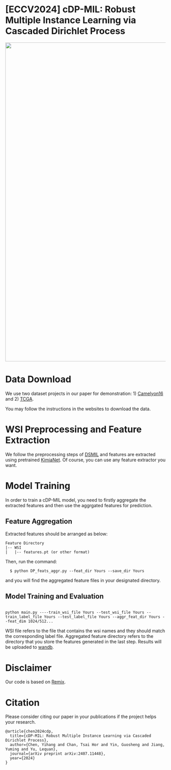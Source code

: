 # [ECCV2024] cDP-MIL: Robust Multiple Instance Learning via Cascaded Dirichlet Process

<p align="center">

  <img src="Framework.png" width="1000">

</p>


# Data Download

We use two dataset projects in our paper for demonstration: 1) [Camelyon16](https://camelyon16.grand-challenge.org/) and 2) [TCGA](https://portal.gdc.cancer.gov/). 


You may follow the instructions in the websites to download the data.


# WSI Preprocessing and Feature Extraction

We follow the preprocessing steps of [DSMIL](https://github.com/binli123/dsmil-wsi) and features are extracted using pretrained [KimiaNet](https://github.com/KimiaLabMayo/KimiaNet). Of course, you can use any feature extractor you want.


# Model Training

In order to train a cDP-MIL model, you need to firstly aggregate the extracted features and then use the aggrgated features for prediction. 

## Feature Aggregation

Extracted features should be arranged as below:
```
Feature Directory
|-- WSI
|   |-- features.pt (or other format)
```
Then, run the command:
```
  $ python DP_feats_aggr.py --feat_dir Yours --save_dir Yours
```
and you will find the aggregated feature files in your designated directory.


## Model Training and Evaluation


```shell

python main.py ----train_wsi_file Yours --test_wsi_file Yours --train_label_file Yours --test_label_file Yours --aggr_feat_dir Yours --feat_dim 1024/512...

```
WSI file refers to the file that contains the wsi names and they should match the corresponding label file. Aggregated feature directory refers to the directory that you store the features generated in the last step.
Results will be uploaded to [wandb](https://github.com/wandb/wandb).

# Disclaimer

Our code is based on [Remix](https://github.com/1st-Yasuo/ReMix).


# Citation

Please consider citing our paper in your publications if the project helps your research.
```
@article{chen2024cdp,
  title={cDP-MIL: Robust Multiple Instance Learning via Cascaded Dirichlet Process},
  author={Chen, Yihang and Chan, Tsai Hor and Yin, Guosheng and Jiang, Yuming and Yu, Lequan},
  journal={arXiv preprint arXiv:2407.11448},
  year={2024}
}
```



